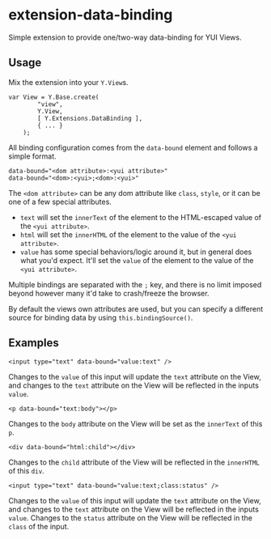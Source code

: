 extension-data-binding
======================

Simple extension to provide one/two-way data-binding for YUI Views.

## Usage

Mix the extension into your `Y.View`s.

    var View = Y.Base.create(
            "view",
            Y.View,
            [ Y.Extensions.DataBinding ],
            { ... }
        );

All binding configuration comes from the `data-bound` element and follows a simple format.

    data-bound="<dom attribute>:<yui attribute>"
    data-bound="<dom>:<yui>;<dom>:<yui>"

The `<dom attribute>` can be any dom attribute like `class`, `style`, or it can be one of a few special attributes.

- `text` will set the `innerText` of the element to the HTML-escaped value of the `<yui attribute>`.
- `html` will set the `innerHTML` of the element to the value of the `<yui attribute>`.
- `value` has some special behaviors/logic around it, but in general does what you'd expect. It'll set the `value` of the element to the value of the `<yui attribute>`.

Multiple bindings are separated with the `;` key, and there is no limit imposed beyond however many it'd take to crash/freeze the browser.

By default the views own attributes are used, but you can specify a different source for binding data by using  `this.bindingSource()`.

## Examples

    <input type="text" data-bound="value:text" />

Changes to the `value` of this input will update the `text` attribute on the View, and changes to the `text` attribute on the View will be reflected in the inputs `value`.

    <p data-bound="text:body"></p>
Changes to the `body` attribute on the View will be set as the `innerText` of this `p`.

    <div data-bound="html:child"></div>
Changes to the `child` attribute of the View will be reflected in the `innerHTML` of this `div`.

    <input type="text" data-bound="value:text;class:status" />
Changes to the `value` of this input will update the `text` attribute on the View, and changes to the `text` attribute on the View will be reflected in the inputs `value`. Changes to the `status` attribute on the View will be reflected in the `class` of the input.


    